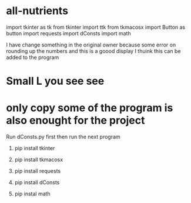 # all-nutrients
import tkinter as tk
from tkinter import ttk
from tkmacosx import Button as button
import requests
import dConsts
import math

I have change something in the original owner
because some error on rounding up the numbers
and this is a goood display
I thuink this can be added to the program

# Small L you see see
# only copy some of the program is also enought for the project

Run dConsts.py first then run the next program

1. pip install tkinter
 
2. pip install tkmacosx

3. pip install requests

4. pip install dConsts

5. pip instal math

